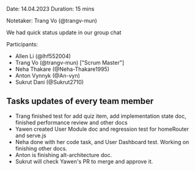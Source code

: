 Date: 14.04.2023
Duration: 15 mins

Notetaker: Trang Vo (@trangv-mun) 

We had quick status update in our group chat 

Participants:
- Allen Li (@lhf552004) 
- Trang Vo (@trangv-mun) ["Scrum Master"]
- Neha Thakare (@Neha-Thakare1995) 
- Anton Vynnyk (@An-vyn)
- Sukrut Dani (@Sukrut2710)

## Tasks updates of every team member
- Trang finished test for add quiz item, add implementation state doc, finished performance review and other docs
- Yawen created User Module doc and regression test for homeRouter and serve.js
- Neha done with her code task, and User Dashboard test. Working on finishing other docs. 
- Anton is finishing alt-architecture doc.
- Sukrut will check Yawen's PR to merge and approve it.



